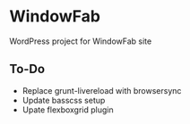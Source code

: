 # WindowFab
WordPress project for WindowFab site

## To-Do
* Replace grunt-livereload with browsersync
* Update basscss setup
* Upate flexboxgrid plugin
